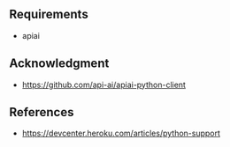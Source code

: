 
## Requirements

* apiai

## Acknowledgment

* https://github.com/api-ai/apiai-python-client

## References

* https://devcenter.heroku.com/articles/python-support